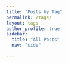 ```yaml
---
title: "Posts by Tag"
permalink: /tags/
layout: tags
author_profile: true
sidebar:
  title: "All Posts"
  nav: "side"

---
```

